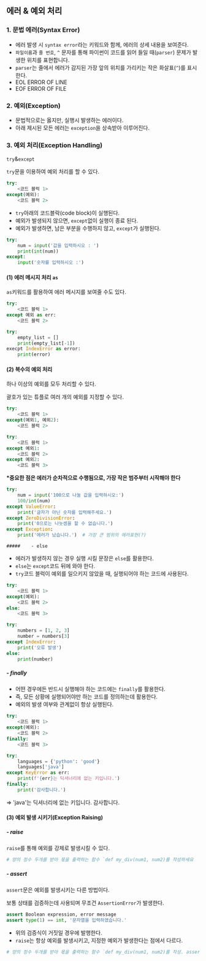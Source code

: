 

## 에러 & 예외 처리

### 1. 문법 에러(Syntax Error)

* 에러 발생 시 `syntax error`라는 키워드와 함께, 에러의 상세 내용을 보여준다.
* `파일이름`과 `줄 번호`, `^` 문자를 통해 파이썬이 코드를 읽어 들일 때(`parser`) 문제가 발생한 위치를 표현합니다.
* `parser`는 줄에서 에러가 감지된 가장 앞의 위치를 가리키는 작은 화살표(`^`)를 표시한다.
* EOL ERROR OF LINE
* EOF ERROR OF FILE
  

### 2. 예외(Exception)

* 문법적으로는 옳지만, 실행시 발생하는 에러이다.
* 아래 제시된 모든 에러는 `exception`을 상속받아 이루어진다.



### 3. 예외 처리(Exception Handling)

`try`&`except`

`try`문을 이용하여 예외 처리를 할 수 있다.

```python
try:
    <코드 블럭 1>
except(예외):
    <코드 블럭 2>
```

* `try`아래의 코드블락(code block)이 실행된다.
* 예외가 발생되지 않으면, `except`없이 실행이 종료 된다.
* 예외가 발생하면, 남은 부분을 수행하지 않고, `except`가 실행된다.

```python
try:
    num = input('값을 입력하시오 : ')
    print(int(num))
except:
    input('숫자를 입력하시오 :')
```



#### (1) 에러 메시지 처리 `as`

`as`키워드를 활용하여 에러 메시지를 보여줄 수도 있다.

```python
try:
    <코드 블럭 1>
except 예외 as err:
    <코드 블럭 2>
```

```python
try:
    empty_list = []
    print(empty_list[-1])
execpt IndexError as error:
    print(error)
```



#### (2) 복수의 예외 처리

 하나 이상의 예외를 모두 처리할 수 있다.

괄호가 있는 튜플로 여러 개의 예외를 지정할 수 있다.

```python
try:
    <코드 블럭 1>
except(예외1, 예외2):
    <코드 블럭 2>
```

```python
try:
    <코드 블럭 1>
except 예외1:
    <코드 블럭 2>
except 예외2:
    <코드 블럭 3>
```

__*중요한 점은 에러가 순차적으로 수행됨으로, 가장 작은 범주부터 시작해야 한다__

```python
try:
    num = input('100으로 나눌 값을 입력하시오:')
    100/int(num)
except ValueError:
    print('글자가 아닌 숫자를 입력해주세요.')
except ZeroDivisionError:
    print('0으로는 나눗셈을 할 수 없습니다.')
except Exception:
    print('에러가 났습니다.')  # 가장 큰 범위의 에러표현(?)
```

    #####    - else

* 에러가 발생하지 않는 경우 실행 시킬 문장은 `else`를 활용한다.
* `else`는 `except`코드 뒤에 와야 한다.
* `try`코드 블럭이 예외를 일으키지 않았을 때, 실행되어야 하는 코드에 사용된다.

```python
try:
    <코드 블럭 1>
except(예외):
    <코드 블럭 2>
else:
    <코드 블럭 3>
```

```python
try:
    numbers = [1, 2, 3]
    number = numbers[3]
except IndexError:
    print('오류 발생')
else:
    print(number)
```

#####    - finally

* 어떤 경우에든 반드시 실행해야 하는 코드에는 `finally`를 활용한다.
* 즉, 모든 상황에 실행되어야만 하는 코드를 정의하는데 활용한다.
* 예외의 발생 여부와 관계없이 항상 실행된다.

```python
try:
    <코드 블럭 1>
except(예외):
    <코드 블럭 2>
finally:
    <코드 블럭 3>
```

```python
try:
    languages = {'python': 'good'}
    languages['java']
except KeyError as err:
    print(f'{err}는 딕셔너리에 없는 키입니다.')
finally:
    print('감사합니다.')
```

=> 'java'는 딕셔너리에 없는 키입니다.
     감사합니다.

#### (3) 예외 발생 시키기(Exception Raising)

#####    - raise

`raise`를 통해 예외를 강제로 발생시킬 수 있다.

```python
# 양의 정수 두개를 받아 몫을 출력하는 함수 `def my_div(num1, num2)를 작성하세요

```

#####    - assert

`assert`문은 예외를 발생시키는 다른 방법이다.

보통 상태를 검증하는데 사용되며 무조건 `AssertionError`가 발생한다.

```python
assert Boolean expression, error message 
assert type(1) == int, '문자열을 입력하였습니다.'
```

* 위의 검증식이 거짓일 경우에 발행한다.
* `raise`는 항상 예외를 발생시키고, 지정한 예외가 발생한다는 점에서 다르다.

```python
# 양의 정수 두개를 받아 몫을 출력하는 함수 `def my_div(num1, num2)를 작성. assert를 활용하여, int가 아닌 경우 AssertionError를 발생시키기
```

